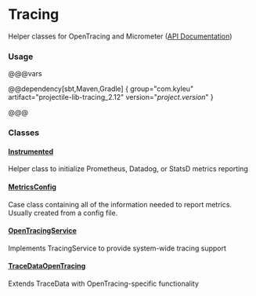 # Tracing

Helper classes for OpenTracing and Micrometer ([API Documentation](../api/projectile-lib-tracing/com/kyleu/projectile/index.html))

### Usage

@@@vars

@@dependency[sbt,Maven,Gradle] {
  group="com.kyleu"
  artifact="projectile-lib-tracing_2.12"
  version="$project.version$"
}

@@@

### Classes

#### [Instrumented](../api/projectile-lib-tracing/com/kyleu/projectile/util/metrics/Instrumented$.html)

Helper class to initialize Prometheus, Datadog, or StatsD metrics reporting

#### [MetricsConfig](../api/projectile-lib-tracing/com/kyleu/projectile/util/metrics/MetricsConfig.html)

Case class containing all of the information needed to report metrics. Usually created from a config file.

#### [OpenTracingService](../api/projectile-lib-tracing/com/kyleu/projectile/util/tracing/OpenTracingService.html)

Implements TracingService to provide system-wide tracing support

#### [TraceDataOpenTracing](../api/projectile-lib-tracing/com/kyleu/projectile/util/tracing/TraceDataOpenTracing.html)

Extends TraceData with OpenTracing-specific functionality
